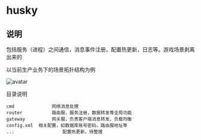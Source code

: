 # husky

## 说明
包括服务（进程）之间通信，消息事件注册，配置热更新，日志等。游戏场景剥离出来的

以当前生产业务下的场景拓扑结构为例

![avatar](https://github.com/guogeer/husky/blob/master/doc/service.png)

目录说明

```
cmd              网络消息处理
router           路由服，服务注册，数据转发等全局功能
gateway          网关服，负责客户端消息转发、负载均衡
config.xml  相关配置，如数据库账号密码，路由服地址等
...                  配置热更新，待整理
```
